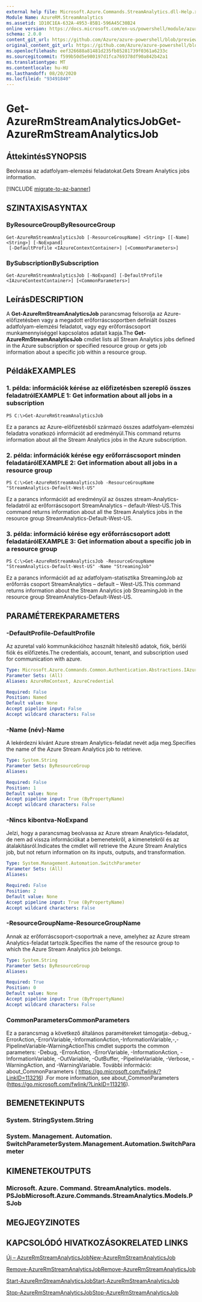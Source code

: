 ```yaml
---
external help file: Microsoft.Azure.Commands.StreamAnalytics.dll-Help.xml
Module Name: AzureRM.StreamAnalytics
ms.assetid: 1D10C1EA-632A-4953-85B1-596A45C30B24
online version: https://docs.microsoft.com/en-us/powershell/module/azurerm.streamanalytics/get-azurermstreamanalyticsjob
schema: 2.0.0
content_git_url: https://github.com/Azure/azure-powershell/blob/preview/src/ResourceManager/StreamAnalytics/Commands.StreamAnalytics/help/Get-AzureRmStreamAnalyticsJob.md
original_content_git_url: https://github.com/Azure/azure-powershell/blob/preview/src/ResourceManager/StreamAnalytics/Commands.StreamAnalytics/help/Get-AzureRmStreamAnalyticsJob.md
ms.openlocfilehash: eef326688a81481d235fb85281739f0361a6233c
ms.sourcegitcommit: f599b50d5e980197d1fca769378df90a842b42a1
ms.translationtype: MT
ms.contentlocale: hu-HU
ms.lasthandoff: 08/20/2020
ms.locfileid: "93491840"
---
```

# <span data-ttu-id="ae550-101">Get-AzureRmStreamAnalyticsJob</span><span class="sxs-lookup"><span data-stu-id="ae550-101">Get-AzureRmStreamAnalyticsJob</span></span>

## <span data-ttu-id="ae550-102">Áttekintés</span><span class="sxs-lookup"><span data-stu-id="ae550-102">SYNOPSIS</span></span>
<span data-ttu-id="ae550-103">Beolvassa az adatfolyam-elemzési feladatokat.</span><span class="sxs-lookup"><span data-stu-id="ae550-103">Gets Stream Analytics jobs information.</span></span>

[!INCLUDE [migrate-to-az-banner](../../includes/migrate-to-az-banner.md)]

## <span data-ttu-id="ae550-104">SZINTAXISA</span><span class="sxs-lookup"><span data-stu-id="ae550-104">SYNTAX</span></span>

### <span data-ttu-id="ae550-105">ByResourceGroup</span><span class="sxs-lookup"><span data-stu-id="ae550-105">ByResourceGroup</span></span>
```
Get-AzureRmStreamAnalyticsJob [-ResourceGroupName] <String> [[-Name] <String>] [-NoExpand]
 [-DefaultProfile <IAzureContextContainer>] [<CommonParameters>]
```

### <span data-ttu-id="ae550-106">BySubscription</span><span class="sxs-lookup"><span data-stu-id="ae550-106">BySubscription</span></span>
```
Get-AzureRmStreamAnalyticsJob [-NoExpand] [-DefaultProfile <IAzureContextContainer>] [<CommonParameters>]
```

## <span data-ttu-id="ae550-107">Leírás</span><span class="sxs-lookup"><span data-stu-id="ae550-107">DESCRIPTION</span></span>
<span data-ttu-id="ae550-108">A **Get-AzureRmStreamAnalyticsJob** parancsmag felsorolja az Azure-előfizetésben vagy a megadott erőforráscsoportben definiált összes adatfolyam-elemzési feladatot, vagy egy erőforráscsoport munkamennyiséggel kapcsolatos adatait kapja.</span><span class="sxs-lookup"><span data-stu-id="ae550-108">The **Get-AzureRmStreamAnalyticsJob** cmdlet lists all Stream Analytics jobs defined in the Azure subscription or specified resource group or gets job information about a specific job within a resource group.</span></span>

## <span data-ttu-id="ae550-109">Példák</span><span class="sxs-lookup"><span data-stu-id="ae550-109">EXAMPLES</span></span>

### <span data-ttu-id="ae550-110">1. példa: információk kérése az előfizetésben szereplő összes feladatról</span><span class="sxs-lookup"><span data-stu-id="ae550-110">EXAMPLE 1: Get information about all jobs in a subscription</span></span>
```
PS C:\>Get-AzureRmStreamAnalyticsJob
```

<span data-ttu-id="ae550-111">Ez a parancs az Azure-előfizetésből származó összes adatfolyam-elemzési feladatra vonatkozó információt ad eredményül.</span><span class="sxs-lookup"><span data-stu-id="ae550-111">This command returns information about all the Stream Analytics jobs in the Azure subscription.</span></span>

### <span data-ttu-id="ae550-112">2. példa: információk kérése egy erőforráscsoport minden feladatáról</span><span class="sxs-lookup"><span data-stu-id="ae550-112">EXAMPLE 2: Get information about all jobs in a resource group</span></span>
```
PS C:\>Get-AzureRmStreamAnalyticsJob -ResourceGroupName "StreamAnalytics-Default-West-US"
```

<span data-ttu-id="ae550-113">Ez a parancs információt ad eredményül az összes stream-Analytics-feladatról az erőforráscsoport StreamAnalytics – default-West-US.</span><span class="sxs-lookup"><span data-stu-id="ae550-113">This command returns information about all the Stream Analytics jobs in the resource group StreamAnalytics-Default-West-US.</span></span>

### <span data-ttu-id="ae550-114">3. példa: információ kérése egy erőforráscsoport adott feladatáról</span><span class="sxs-lookup"><span data-stu-id="ae550-114">EXAMPLE 3: Get information about a specific job in a resource group</span></span>
```
PS C:\>Get-AzureRmStreamAnalyticsJob -ResourceGroupName "StreamAnalytics-Default-West-US" -Name "StreamingJob"
```

<span data-ttu-id="ae550-115">Ez a parancs információt ad az adatfolyam-statisztika StreamingJob az erőforrás csoport StreamAnalytics – default – West-US.</span><span class="sxs-lookup"><span data-stu-id="ae550-115">This command returns information about the Stream Analytics job StreamingJob in the resource group StreamAnalytics-Default-West-US.</span></span>

## <span data-ttu-id="ae550-116">PARAMÉTEREK</span><span class="sxs-lookup"><span data-stu-id="ae550-116">PARAMETERS</span></span>

### <span data-ttu-id="ae550-117">-DefaultProfile</span><span class="sxs-lookup"><span data-stu-id="ae550-117">-DefaultProfile</span></span>
<span data-ttu-id="ae550-118">Az azuretal való kommunikációhoz használt hitelesítő adatok, fiók, bérlői fiók és előfizetés.</span><span class="sxs-lookup"><span data-stu-id="ae550-118">The credentials, account, tenant, and subscription used for communication with azure.</span></span>

```yaml
Type: Microsoft.Azure.Commands.Common.Authentication.Abstractions.IAzureContextContainer
Parameter Sets: (All)
Aliases: AzureRmContext, AzureCredential

Required: False
Position: Named
Default value: None
Accept pipeline input: False
Accept wildcard characters: False
```

### <span data-ttu-id="ae550-119">-Name (név)</span><span class="sxs-lookup"><span data-stu-id="ae550-119">-Name</span></span>
<span data-ttu-id="ae550-120">A lekérdezni kívánt Azure stream Analytics-feladat nevét adja meg.</span><span class="sxs-lookup"><span data-stu-id="ae550-120">Specifies the name of the Azure Stream Analytics job to retrieve.</span></span>

```yaml
Type: System.String
Parameter Sets: ByResourceGroup
Aliases:

Required: False
Position: 1
Default value: None
Accept pipeline input: True (ByPropertyName)
Accept wildcard characters: False
```

### <span data-ttu-id="ae550-121">-Nincs kibontva</span><span class="sxs-lookup"><span data-stu-id="ae550-121">-NoExpand</span></span>
<span data-ttu-id="ae550-122">Jelzi, hogy a parancsmag beolvassa az Azure stream Analytics-feladatot, de nem ad vissza információkat a bemenetekről, a kimenetekről és az átalakításról.</span><span class="sxs-lookup"><span data-stu-id="ae550-122">Indicates the cmdlet will retrieve the Azure Stream Analytics job, but not return information on its inputs, outputs, and transformation.</span></span>

```yaml
Type: System.Management.Automation.SwitchParameter
Parameter Sets: (All)
Aliases:

Required: False
Position: 2
Default value: None
Accept pipeline input: True (ByPropertyName)
Accept wildcard characters: False
```

### <span data-ttu-id="ae550-123">-ResourceGroupName</span><span class="sxs-lookup"><span data-stu-id="ae550-123">-ResourceGroupName</span></span>
<span data-ttu-id="ae550-124">Annak az erőforráscsoport-csoportnak a neve, amelyhez az Azure stream Analytics-feladat tartozik.</span><span class="sxs-lookup"><span data-stu-id="ae550-124">Specifies the name of the resource group to which the Azure Stream Analytics job belongs.</span></span>

```yaml
Type: System.String
Parameter Sets: ByResourceGroup
Aliases:

Required: True
Position: 0
Default value: None
Accept pipeline input: True (ByPropertyName)
Accept wildcard characters: False
```

### <span data-ttu-id="ae550-125">CommonParameters</span><span class="sxs-lookup"><span data-stu-id="ae550-125">CommonParameters</span></span>
<span data-ttu-id="ae550-126">Ez a parancsmag a következő általános paramétereket támogatja:-debug,-ErrorAction,-ErrorVariable,-InformationAction,-InformationVariable,-,-PipelineVariable-WarningAction</span><span class="sxs-lookup"><span data-stu-id="ae550-126">This cmdlet supports the common parameters: -Debug, -ErrorAction, -ErrorVariable, -InformationAction, -InformationVariable, -OutVariable, -OutBuffer, -PipelineVariable, -Verbose, -WarningAction, and -WarningVariable.</span></span> <span data-ttu-id="ae550-127">További információ: about_CommonParameters ( https://go.microsoft.com/fwlink/?LinkID=113216) .</span><span class="sxs-lookup"><span data-stu-id="ae550-127">For more information, see about_CommonParameters (https://go.microsoft.com/fwlink/?LinkID=113216).</span></span>

## <span data-ttu-id="ae550-128">BEMENETEK</span><span class="sxs-lookup"><span data-stu-id="ae550-128">INPUTS</span></span>

### <span data-ttu-id="ae550-129">System. String</span><span class="sxs-lookup"><span data-stu-id="ae550-129">System.String</span></span>

### <span data-ttu-id="ae550-130">System. Management. Automation. SwitchParameter</span><span class="sxs-lookup"><span data-stu-id="ae550-130">System.Management.Automation.SwitchParameter</span></span>

## <span data-ttu-id="ae550-131">KIMENETEK</span><span class="sxs-lookup"><span data-stu-id="ae550-131">OUTPUTS</span></span>

### <span data-ttu-id="ae550-132">Microsoft. Azure. Command. StreamAnalytics. models. PSJob</span><span class="sxs-lookup"><span data-stu-id="ae550-132">Microsoft.Azure.Commands.StreamAnalytics.Models.PSJob</span></span>

## <span data-ttu-id="ae550-133">MEGJEGYZI</span><span class="sxs-lookup"><span data-stu-id="ae550-133">NOTES</span></span>

## <span data-ttu-id="ae550-134">KAPCSOLÓDÓ HIVATKOZÁSOK</span><span class="sxs-lookup"><span data-stu-id="ae550-134">RELATED LINKS</span></span>

[<span data-ttu-id="ae550-135">Új – AzureRmStreamAnalyticsJob</span><span class="sxs-lookup"><span data-stu-id="ae550-135">New-AzureRmStreamAnalyticsJob</span></span>](./New-AzureRmStreamAnalyticsJob.md)

[<span data-ttu-id="ae550-136">Remove-AzureRmStreamAnalyticsJob</span><span class="sxs-lookup"><span data-stu-id="ae550-136">Remove-AzureRmStreamAnalyticsJob</span></span>](./Remove-AzureRmStreamAnalyticsJob.md)

[<span data-ttu-id="ae550-137">Start-AzureRmStreamAnalyticsJob</span><span class="sxs-lookup"><span data-stu-id="ae550-137">Start-AzureRmStreamAnalyticsJob</span></span>](./Start-AzureRmStreamAnalyticsJob.md)

[<span data-ttu-id="ae550-138">Stop-AzureRmStreamAnalyticsJob</span><span class="sxs-lookup"><span data-stu-id="ae550-138">Stop-AzureRmStreamAnalyticsJob</span></span>](./Stop-AzureRmStreamAnalyticsJob.md)


